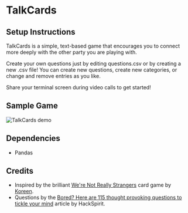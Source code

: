 # TalkCards

## Setup Instructions

TalkCards is a simple, text-based game that encourages you to connect more deeply with the other party you are playing with. 

Create your own questions just by editing questions.csv or by creating a new .csv file! You can create new questions, create new categories, or change and remove entries as you like.

Share your terminal screen during video calls to get started!

## Sample Game

![TalkCards demo](https://github.com/hungryjireh/codingpractice/blob/master/Python/talkcards/intro.png "TalkCards demo")

## Dependencies
- Pandas

## Credits
- Inspired by the brilliant [We're Not Really Strangers](https://www.werenotreallystrangers.com/) card game by [Koreen](https://www.instagram.com/koreen/).
- Questions by the [Bored? Here are 115 thought provoking questions to tickle your mind](https://hackspirit.com/thought-provoking-questions/) article by HackSpirit.